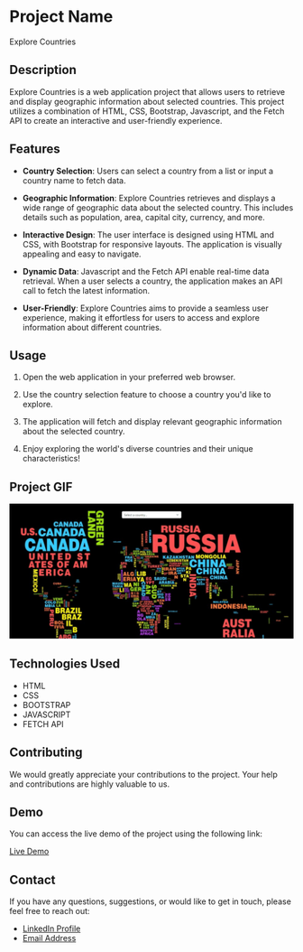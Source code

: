 # Project Name

Explore Countries

## Description

Explore Countries is a web application project that allows users to retrieve and display geographic information about selected countries. This project utilizes a combination of HTML, CSS, Bootstrap, Javascript, and the Fetch API to create an interactive and user-friendly experience.

## Features

- **Country Selection**: Users can select a country from a list or input a country name to fetch data.

- **Geographic Information**: Explore Countries retrieves and displays a wide range of geographic data about the selected country. This includes details such as population, area, capital city, currency, and more.

- **Interactive Design**: The user interface is designed using HTML and CSS, with Bootstrap for responsive layouts. The application is visually appealing and easy to navigate.

- **Dynamic Data**: Javascript and the Fetch API enable real-time data retrieval. When a user selects a country, the application makes an API call to fetch the latest information.

- **User-Friendly**: Explore Countries aims to provide a seamless user experience, making it effortless for users to access and explore information about different countries.

## Usage

1. Open the web application in your preferred web browser.

2. Use the country selection feature to choose a country you'd like to explore.

3. The application will fetch and display relevant geographic information about the selected country.

4. Enjoy exploring the world's diverse countries and their unique characteristics!

## Project GIF

![Project Snapshot](/assets/explorecountries.gif)

## Technologies Used

- HTML
- CSS
- BOOTSTRAP
- JAVASCRIPT
- FETCH API

## Contributing

We would greatly appreciate your contributions to the project. Your help and contributions are highly valuable to us.

## Demo

You can access the live demo of the project using the following link:

[Live Demo](https://imoguz.github.io/Countries/)

## Contact

If you have any questions, suggestions, or would like to get in touch, please feel free to reach out:

- [LinkedIn Profile](https://www.linkedin.com/in/im-abdullah-oguz/)
- [Email Address](mailto:imoguz0510@gmail.com)
